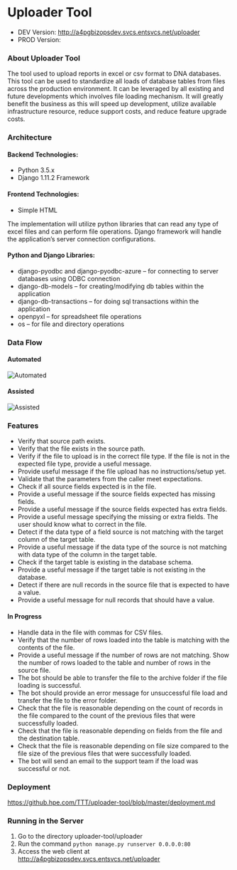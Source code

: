 # Uploader Tool

* DEV Version: http://a4pgbizopsdev.svcs.entsvcs.net/uploader
* PROD Version:

### About Uploader Tool

The tool used to upload reports in excel or csv format to DNA databases. This tool can be used to standardize all loads of database tables from files across the production environment. It can be leveraged by all existing and future developments which involves file loading mechanism. It will greatly benefit the business as this will speed up development, utilize available infrastructure resource, reduce support costs, and reduce feature upgrade costs. 

### Architecture
#### Backend Technologies:
* Python 3.5.x
* Django 1.11.2 Framework
#### Frontend Technologies:
* Simple HTML

The implementation will utilize python libraries that can read any type of excel files and can perform file operations. Django framework will handle the application’s server connection configurations.

#### Python and Django Libraries:
* django-pyodbc and django-pyodbc-azure – for connecting to server databases using ODBC connection
* django-db-models – for creating/modifying db tables within the application
* django-db-transactions – for doing sql transactions within the application
* openpyxl – for spreadsheet file operations
* os – for file and directory operations

### Data Flow

#### Automated
![Automated](https://github.hpe.com/TTT/uploader-tool/blob/master/images/automated.png)

#### Assisted
![Assisted](https://github.hpe.com/TTT/uploader-tool/blob/master/images/assisted.png)

### Features

* Verify that source path exists.
* Verify that the file exists in the source path.
* Verify if the file to upload is in the correct file type. If the file is not in the expected file type, provide a useful message.
* Provide useful message if the file upload has no instructions/setup yet.
* Validate that the parameters from the caller meet expectations.
* Check if all source fields expected is in the file.
* Provide a useful message if the source fields expected has missing fields.
* Provide a useful message if the source fields expected has extra fields.
* Provide a useful message specifying the missing or extra fields. The user should know what to correct in the file.
* Detect if the data type of a field source is not matching with the target column of the target table.
* Provide a useful message if the data type of the source is not matching with data type of the column in the target table.
* Check if the target table is existing in the database schema.
* Provide a useful message if the target table is not existing in the database.
* Detect if there are null records in the source file that is expected to have a value.
* Provide a useful message for null records that should have a value.

#### In Progress
* Handle data in the file with commas for CSV files.
* Verify that the number of rows loaded into the table is matching with the contents of the file.
* Provide a useful message if the number of rows are not matching. Show the number of rows loaded to the table and number of rows in the source file.
* The bot should be able to transfer the file to the archive folder if the file loading is successful.
* The bot should provide an error message for unsuccessful file load and transfer the file to the error folder.
* Check that the file is reasonable depending on the count of records in the file compared to the count of the previous files that were successfully loaded.
* Check that the file is reasonable depending on fields from the file and the destination table.
* Check that the file is reasonable depending on file size compared to the file size of the previous files that were successfully loaded.
* The bot will send an email to the support team if the load was successful or not.


### Deployment

https://github.hpe.com/TTT/uploader-tool/blob/master/deployment.md

### Running in the Server
1. Go to the directory uploader-tool/uploader
2. Run the command ```python manage.py runserver 0.0.0.0:80```
3. Access the web client at http://a4pgbizopsdev.svcs.entsvcs.net/uploader

